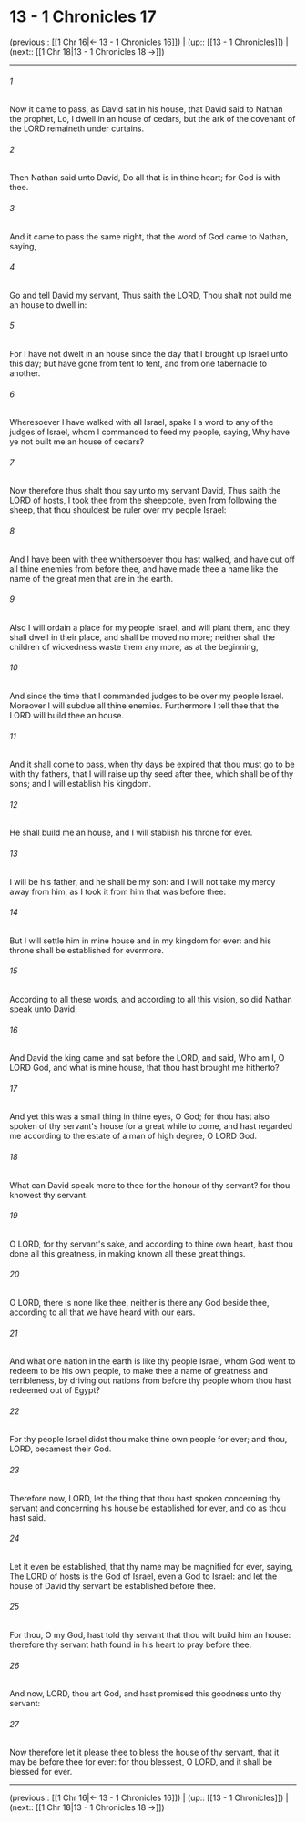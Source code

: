 # 13 - 1 Chronicles 17

(previous:: [[1 Chr 16|← 13 - 1 Chronicles 16]]) | (up:: [[13 - 1 Chronicles]]) | (next:: [[1 Chr 18|13 - 1 Chronicles 18 →]])

***


###### 1 
Now it came to pass, as David sat in his house, that David said to Nathan the prophet, Lo, I dwell in an house of cedars, but the ark of the covenant of the LORD remaineth under curtains. 

###### 2 
Then Nathan said unto David, Do all that is in thine heart; for God is with thee. 

###### 3 
And it came to pass the same night, that the word of God came to Nathan, saying, 

###### 4 
Go and tell David my servant, Thus saith the LORD, Thou shalt not build me an house to dwell in: 

###### 5 
For I have not dwelt in an house since the day that I brought up Israel unto this day; but have gone from tent to tent, and from one tabernacle to another. 

###### 6 
Wheresoever I have walked with all Israel, spake I a word to any of the judges of Israel, whom I commanded to feed my people, saying, Why have ye not built me an house of cedars? 

###### 7 
Now therefore thus shalt thou say unto my servant David, Thus saith the LORD of hosts, I took thee from the sheepcote, even from following the sheep, that thou shouldest be ruler over my people Israel: 

###### 8 
And I have been with thee whithersoever thou hast walked, and have cut off all thine enemies from before thee, and have made thee a name like the name of the great men that are in the earth. 

###### 9 
Also I will ordain a place for my people Israel, and will plant them, and they shall dwell in their place, and shall be moved no more; neither shall the children of wickedness waste them any more, as at the beginning, 

###### 10 
And since the time that I commanded judges to be over my people Israel. Moreover I will subdue all thine enemies. Furthermore I tell thee that the LORD will build thee an house. 

###### 11 
And it shall come to pass, when thy days be expired that thou must go to be with thy fathers, that I will raise up thy seed after thee, which shall be of thy sons; and I will establish his kingdom. 

###### 12 
He shall build me an house, and I will stablish his throne for ever. 

###### 13 
I will be his father, and he shall be my son: and I will not take my mercy away from him, as I took it from him that was before thee: 

###### 14 
But I will settle him in mine house and in my kingdom for ever: and his throne shall be established for evermore. 

###### 15 
According to all these words, and according to all this vision, so did Nathan speak unto David. 

###### 16 
And David the king came and sat before the LORD, and said, Who am I, O LORD God, and what is mine house, that thou hast brought me hitherto? 

###### 17 
And yet this was a small thing in thine eyes, O God; for thou hast also spoken of thy servant's house for a great while to come, and hast regarded me according to the estate of a man of high degree, O LORD God. 

###### 18 
What can David speak more to thee for the honour of thy servant? for thou knowest thy servant. 

###### 19 
O LORD, for thy servant's sake, and according to thine own heart, hast thou done all this greatness, in making known all these great things. 

###### 20 
O LORD, there is none like thee, neither is there any God beside thee, according to all that we have heard with our ears. 

###### 21 
And what one nation in the earth is like thy people Israel, whom God went to redeem to be his own people, to make thee a name of greatness and terribleness, by driving out nations from before thy people whom thou hast redeemed out of Egypt? 

###### 22 
For thy people Israel didst thou make thine own people for ever; and thou, LORD, becamest their God. 

###### 23 
Therefore now, LORD, let the thing that thou hast spoken concerning thy servant and concerning his house be established for ever, and do as thou hast said. 

###### 24 
Let it even be established, that thy name may be magnified for ever, saying, The LORD of hosts is the God of Israel, even a God to Israel: and let the house of David thy servant be established before thee. 

###### 25 
For thou, O my God, hast told thy servant that thou wilt build him an house: therefore thy servant hath found in his heart to pray before thee. 

###### 26 
And now, LORD, thou art God, and hast promised this goodness unto thy servant: 

###### 27 
Now therefore let it please thee to bless the house of thy servant, that it may be before thee for ever: for thou blessest, O LORD, and it shall be blessed for ever.

***

(previous:: [[1 Chr 16|← 13 - 1 Chronicles 16]]) | (up:: [[13 - 1 Chronicles]]) | (next:: [[1 Chr 18|13 - 1 Chronicles 18 →]])
